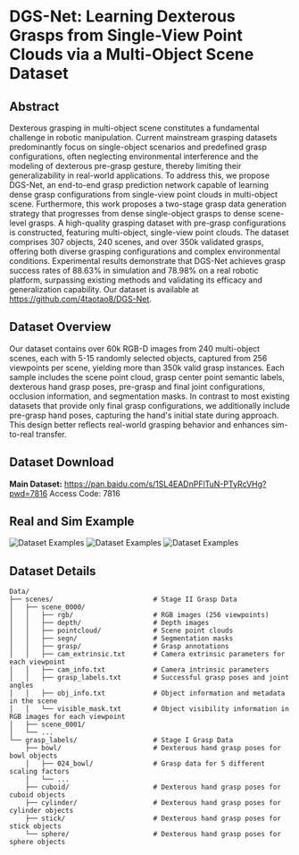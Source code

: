 # DGS-Net: Learning Dexterous Grasps from Single-View Point Clouds via a Multi-Object Scene Dataset

## Abstract

Dexterous grasping in multi-object scene constitutes a fundamental challenge in robotic manipulation. Current mainstream grasping datasets predominantly focus on single-object scenarios and predefined grasp configurations, often neglecting environmental interference and the modeling of dexterous pre-grasp gesture, thereby limiting their generalizability in real-world applications. To address this, we propose DGS-Net, an end-to-end grasp prediction network capable of learning dense grasp configurations from single-view point clouds in multi-object scene. Furthermore, this work proposes a two-stage grasp data generation strategy that progresses from dense single-object grasps to dense scene-level grasps. A high-quality grasping dataset with pre-grasp configurations is constructed, featuring multi-object, single-view point clouds. The dataset comprises 307 objects, 240 scenes, and over 350k validated grasps, offering both diverse grasping configurations and complex environmental conditions. Experimental results demonstrate that DGS-Net achieves grasp success rates of 88.63\% in simulation and 78.98\% on a real robotic platform, surpassing existing methods and validating its efficacy and generalization capability. Our dataset is available at https://github.com/4taotao8/DGS-Net.

## Dataset Overview

Our dataset contains over 60k RGB-D images from 240 multi-object scenes, each with 5-15 randomly selected objects, captured from 256 viewpoints per scene, yielding more than 350k valid grasp instances. Each sample includes the scene point cloud, grasp center point semantic labels, dexterous hand grasp poses, pre-grasp and final joint configurations, occlusion information, and segmentation masks. In contrast to most existing datasets that provide only final grasp configurations, we additionally include pre-grasp hand poses, capturing the hand's initial state during approach. This design better reflects real-world grasping behavior and enhances sim-to-real transfer.

## Dataset Download

**Main Dataset:**  https://pan.baidu.com/s/1SL4EADnPFlTuN-PTyRcVHg?pwd=7816 Access Code: 7816

## Real and Sim Example

![Dataset Examples](images/image1.png "真实样例1")
![Dataset Examples](images/image2.png "真实样例2")
![Dataset Examples](images/image3.png "真实样例3")

## Dataset Details
```
Data/
├── scenes/                         # Stage II Grasp Data
│   ├── scene_0000/
│   │   ├── rgb/                    # RGB images (256 viewpoints)
│   │   ├── depth/                  # Depth images
│   │   ├── pointcloud/             # Scene point clouds
│   │   ├── segn/                   # Segmentation masks
│   │   ├── grasp/                  # Grasp annotations
│   │   ├── cam_extrinsic.txt       # Camera extrinsic parameters for each viewpoint
│   │   ├── cam_info.txt            # Camera intrinsic parameters
│   │   ├── grasp_labels.txt        # Successful grasp poses and joint angles
│   │   ├── obj_info.txt            # Object information and metadata in the scene
│   │   └── visible_mask.txt        # Object visibility information in RGB images for each viewpoint
│   ├── scene_0001/
│   └── ...
└── grasp_labels/                   # Stage I Grasp Data
    ├── bowl/                       # Dexterous hand grasp poses for bowl objects
    │   ├── 024_bowl/               # Grasp data for 5 different scaling factors
    │   └── ...
    ├── cuboid/                     # Dexterous hand grasp poses for cuboid objects
    ├── cylinder/                   # Dexterous hand grasp poses for cylinder objects
    ├── stick/                      # Dexterous hand grasp poses for stick objects
    └── sphere/                     # Dexterous hand grasp poses for sphere objects
```

